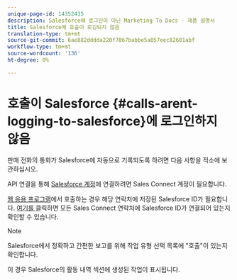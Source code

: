 ```yaml
---
unique-page-id: 14352435
description: Salesforce에 로그인이 아닌 Marketing To Docs - 제품 설명서
title: Salesforce에 호출이 로깅되지 않음
translation-type: tm+mt
source-git-commit: 6ae882dddda220f7067babbe5a057eec82601abf
workflow-type: tm+mt
source-wordcount: '136'
ht-degree: 0%

---
```



# 호출이 Salesforce {#calls-arent-logging-to-salesforce}에 로그인하지 않음

판매 전화의 통화가 Salesforce에 자동으로 기록되도록 하려면 다음 사항을 적소에 보관하십시오.

API 연결을 통해 [Salesforce 계정](/help/marketo/product-docs/marketo-sales-connect/crm/salesforce-integration/connect-your-sales-connect-account-to-salesforce.md)에 연결하려면 Sales Connect 계정이 필요합니다.

[웹 응용 프로그램](https://toutapp.com/login)에서 호출하는 경우 해당 연락처에 저장된 Salesforce ID가 필요합니다. [여기를 ](/help/marketo/product-docs/marketo-sales-connect/crm/salesforce-customization/import-a-salesforce-id-into-sales-connect.md) 클릭하면 모든 Sales Connect 연락처에 Salesforce ID가 연결되어 있는지 확인할 수 있습니다.

>[!NOTE]
>
>Salesforce에서 정확하고 간편한 보고를 위해 작업 유형 선택 목록에 &quot;호출&quot;이 있는지 확인합니다.

이 경우 Salesforce의 활동 내역 섹션에 생성된 작업이 표시됩니다.
